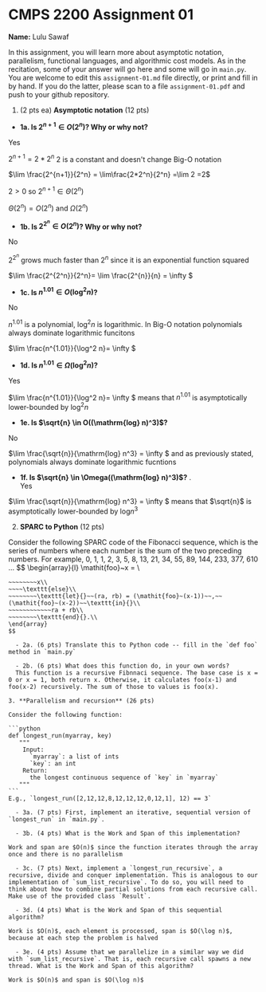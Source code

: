 # CMPS 2200  Assignment 01

**Name:** Lulu Sawaf


In this assignment, you will learn more about asymptotic notation, parallelism, functional languages, and algorithmic cost models. As in the recitation, some of your answer will go here and some will go in `main.py`. You are welcome to edit this `assignment-01.md` file directly, or print and fill in by hand. If you do the latter, please scan to a file `assignment-01.pdf` and push to your github repository. 
  
  

1. (2 pts ea) **Asymptotic notation** (12 pts)

  - **1a. Is $2^{n+1} \in O(2^n)$? Why or why not?**

Yes

$2^{n+1} = 2*2^n$    2 is a constant and doesn't change Big-O notation

$\lim \frac{2^{n+1}}{2^n} = \lim\frac{2*2^n}{2^n} =\lim 2 =2$

$2>0$ so $2^{n+1} \in \Theta(2^n)$

$\Theta(2^n) = O(2^n)$ and $\Omega(2^n)$
    

  - **1b. Is $2^{2^n} \in O(2^n)$? Why or why not?**
 
No
    
$2^{2^n}$ grows much faster than $2^n$ since it is an exponential function squared

$\lim \frac{2^{2^n}}{2^n}= \lim \frac{2^{n}}{n} = \infty $

  - **1c. Is $n^{1.01} \in O(\mathrm{log}^2 n)$?**
     
No
    
$n^{1.01}$ is a polynomial, $\mathrm{log}^2 n$ is logarithmic. In Big-O notation polynomials always dominate logarithmic funcitons

$\lim \frac{n^{1.01}}{\log^2 n}= \infty $

  - **1d. Is $n^{1.01} \in \Omega(\mathrm{log}^2 n)$?**

Yes

$\lim \frac{n^{1.01}}{\log^2 n}= \infty $    means that $n^{1.01}$  is asymptotically lower-bounded by $\log^2 n$

  - **1e. Is $\sqrt{n} \in O((\mathrm{log} n)^3)$?**

No

$\lim \frac{\sqrt{n}}{\mathrm{log} n^3} = \infty $    and as previously stated, polynomials always dominate logarithmic fucntions
 
  - **1f. Is $\sqrt{n} \in \Omega((\mathrm{log} n)^3)$?**
.  
Yes

$\lim \frac{\sqrt{n}}{\mathrm{log} n^3} = \infty $    means that $\sqrt{n}$  is asymptotically lower-bounded by $\mathrm{log} n^3$

2. **SPARC to Python** (12 pts)

Consider the following SPARC code of the Fibonacci sequence, which is the series of numbers where each number is the sum of the two preceding numbers. For example, 0, 1, 1, 2, 3, 5, 8, 13, 21, 34, 55, 89, 144, 233, 377, 610 ... 
$$
\begin{array}{l}
\mathit{foo}~x =   \\
~~~~\texttt{if}{}~~x \le 1~~\texttt{then}{}\\
~~~~~~~~x\\   
~~~~\texttt{else}\\
~~~~~~~~\texttt{let}{}~~(ra, rb) = (\mathit{foo}~(x-1))~~,~~(\mathit{foo}~(x-2))~~\texttt{in}{}\\  
~~~~~~~~~~~~ra + rb\\  
~~~~~~~~\texttt{end}{}.\\
\end{array}
$$ 

  - 2a. (6 pts) Translate this to Python code -- fill in the `def foo` method in `main.py`  

  - 2b. (6 pts) What does this function do, in your own words?
  This function is a recursive Fibnnaci sequence. The base case is x = 0 or x = 1, both return x. Otherwise, it calculates foo(x-1) and foo(x-2) recursively. The sum of those to values is foo(x).  

3. **Parallelism and recursion** (26 pts)

Consider the following function:  

```python
def longest_run(myarray, key)
   """
    Input:
      `myarray`: a list of ints
      `key`: an int
    Return:
      the longest continuous sequence of `key` in `myarray`
   """
```
E.g., `longest_run([2,12,12,8,12,12,12,0,12,1], 12) == 3`  
 
  - 3a. (7 pts) First, implement an iterative, sequential version of `longest_run` in `main.py`.  

  - 3b. (4 pts) What is the Work and Span of this implementation?

Work and span are $O(n)$ since the function iterates through the array once and there is no parallelism

  - 3c. (7 pts) Next, implement a `longest_run_recursive`, a recursive, divide and conquer implementation. This is analogous to our implementation of `sum_list_recursive`. To do so, you will need to think about how to combine partial solutions from each recursive call. Make use of the provided class `Result`.   

  - 3d. (4 pts) What is the Work and Span of this sequential algorithm?

Work is $O(n)$, each element is processed, span is $O(\log n)$, because at each step the problem is halved

  - 3e. (4 pts) Assume that we parallelize in a similar way we did with `sum_list_recursive`. That is, each recursive call spawns a new thread. What is the Work and Span of this algorithm?  

Work is $O(n)$ and span is $O(\log n)$
